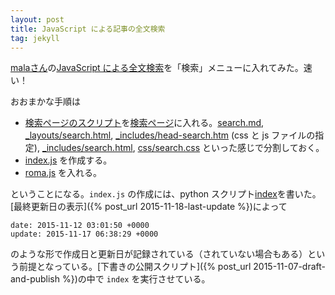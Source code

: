 ```yaml
---
layout: post
title: JavaScript による記事の全文検索
tag: jekyll
---
```

[malaさん](http://ma.la/)の[JavaScript による全文検索](http://la.ma.la/search.html)を「検索」メニューに入れてみた。速い！

おおまかな手順は

* [検索ページのスクリプト](http://la.ma.la/search.html)を[検索ページ](http://sekika.github.io/search/)に入れる。[search.md](https://github.com/sekika/sekika.github.io/blob/master/search.md), [_layouts/search.html](https://github.com/sekika/sekika.github.io/blob/master/_layouts/search.html), [_includes/head-search.htm](https://github.com/sekika/sekika.github.io/blob/master/_includes/head-search.html) (css と js ファイルの指定), [_includes/search.html](https://github.com/sekika/sekika.github.io/blob/master/_includes/search.html), [css/search.css](https://github.com/sekika/sekika.github.io/blob/master/css/search.css) といった感じで分割しておく。
* [index.js](https://github.com/sekika/sekika.github.io/blob/master/js/index.js) を作成する。
* [roma.js](http://la.ma.la/roma.js) を入れる。

ということになる。`index.js` の作成には、python スクリプト[index](https://github.com/sekika/sekika.github.io/blob/master/setup/index)を書いた。[最終更新日の表示]({% post_url 2015-11-18-last-update %})によって

~~~
date: 2015-11-12 03:01:50 +0000
update: 2015-11-17 06:38:29 +0000
~~~

のような形で作成日と更新日が記録されている（されていない場合もある）という前提となっている。[下書きの公開スクリプト]({% post_url 2015-11-07-draft-and-publish %})の中で `index` を実行させている。
